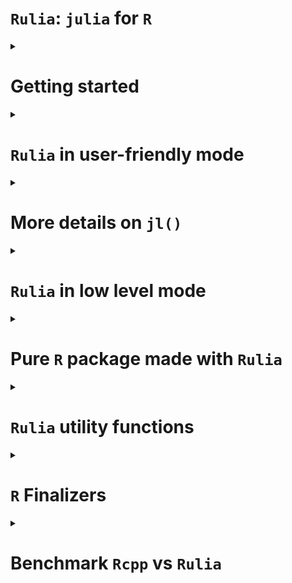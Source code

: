 `Rulia`: `julia` for `R`
================

<!-- Rscript -e "rmarkdown::render('README.Rmd')";rm README.html -->
<details>
<summary>
<h1>
Getting started
</h1>
</summary>

This is an attempt to embed the `julia` language in `R`.

Let us notice that there already exist alternatives `R` packages (see
[`JuliaCall`](https://github.com/Non-Contradiction/JuliaCall) README
page for a complete list).
[`JuliaCall`](https://github.com/Non-Contradiction/JuliaCall) is the
main one. However, the big difference between `Rulia` and `JuliaCall` is
that `JuliaCall` depends on the `R` package `Rcpp` and the `julia`
package `RCall.jl`. In other words, `Rulia` only depends on the C APIs
of `R` and `julia`. There is then **no dependencies** (except `julia`).

Also `Rulia` is the next step of the preliminary project called
[`jl4R`](https://github.com/rcqls/jl4R) started more than 10 years ago.
The author thinks that `Rulia` is a more funny name than `jl4R`.

## Install

1.  `julia` installation (all Operating Systems)

    Go to [Julia](https://julialang.org/downloads/)

    1.  For any Operation system (Windows, MacOS and linux), as proposed
        first in the `julia` download page, prefer the `juliaup`
        installation one. It offers multi-installation of different
        versions of `julia`.
    2.  Alternative installation (**to avoid** if possible)is to install
        `julia` from a binary installer to download. For Windows users
        don’t forget to select `PATH` in the installer

2.  Install `Rulia`

    - From binary (**Windows user only**)

      1.  Donwload
          [Rulia-0.0.1.zip](https://github.com/rcqls/Rulia/releases/download/v0.0.1/Rulia_0.0.1.zip)
          and install it inisde R
      2.  Inside a terminal: Whether `julia` is installed with `juliaup`
          or you specified the `PATH` when launching the binary
          installer, loading (`library(Rulia)/require(Rulia)`) `Rulia`
          inside `R` would normally just work.

    - From source (**all Operating System**)

      1.  Windows user need the following setup:

          - Install
            [RTools](https://cran.r-project.org/bin/windows/Rtools/) and
            a terminal with bash (for instance, [Git
            Bash](https://gitforwindows.org/))
          - Add `Rscript` in the `PATH` environment variable (see for
            example [this
            page](https://www.hanss.info/sebastian/post/rtools-path/))

      2.  You need the `remotes` R package.

      3.  Bash installation (all Operating Systems): click the `copy`
          button to copy the following line and paste in in a `bash`
          terminal:

``` bash
/bin/bash -c "$(curl -fsSL https://raw.githubusercontent.com/rcqls/Rulia/HEAD/inst/install.sh)"
```

3.  Install the followiwng `julia` packages required for `Rulia` in
    statistic mode: `DataFrames`, `CategoricalArrays`.

## Quick live session

``` r
require(Rulia)
```

    ## Le chargement a nécessité le package : Rulia

    ## Welcome! Rulia has initialized julia inside R

``` r
jl(`1`)
```

    ## 1

``` r
jl(1)
```

    ## 1.0

``` r
v_jl <- jl(c(1,3,2))
v_jl        # notice the julia output format 
```

    ## 3-element Vector{Float64}:
    ##  1.0
    ##  3.0
    ##  2.0

``` r
class(v_jl)
```

    ## [1] "Array"   "jlvalue"

``` r
typeof(v_jl)
```

    ## [1] "externalptr"

``` r
jltypeof(v_jl)
```

    ## Vector{Float64} (alias for Array{Float64, 1})

``` r
R(v_jl)     # here the R output format 
```

    ## [1] 1 3 2

``` r
## a potentially useful task is to call a julia fonction applied on an R ao object
jl(sum)(c(1,3,2))           # the result is a julia object (here a jlvalue R object)
```

    ## 6.0

``` r
# and then get the result as an R object
jl(sum)(c(1,3,2)) |> R()    # corresponding in the julia side to `sum([1.0, 3.0, 2.0])`
```

    ## [1] 6

The only thing to do in order to initialize `julia` is to load the
library `Rulia`.

Then, it is pretty direct to:

1.  convert an `R` object to `julia` object (in fact, a `jlvalue`
    external pointer in the `R` side)
2.  apply a `julia` function to the `R` object
3.  and finally convert the `julia` result to an `R` object

</details>
<details>
<summary>
<h1>
<code>Rulia</code> in user-friendly mode
</h1>
</summary>

1.  `Rulia` package when loaded, initializes a `julia` session useable
    inside the current `R` session.
2.  `jl()` is the **only user friendly function** to use in order to:

- execute regular `julia` code inside `R`
- convert `R` object in `julia` object
- call `julia` function returned by `jl()` function itself
- define `julia` variable(s) directly inside the `julia` session

<details>
<summary>
<h2>
<code>jl()</code>: <code>julia</code> code evaluation
</h2>
</summary>

Thanks to the `jl()` function, `Rulia` allows us to execute `julia`
(possibly multilines) expression given with expression between backticks
“\`” (i.e. of class `name` or type `symbol` in the `R` side).

``` r
jl(`[1,3,2]`)
```

    ## 3-element Vector{Int64}:
    ##  1
    ##  3
    ##  2

``` r
jl(`[1.0,3.0,2.0]`)
```

    ## 3-element Vector{Float64}:
    ##  1.0
    ##  3.0
    ##  2.0

``` r
jl(`(a=1,b=[1,3])`)
```

    ## (a = 1, b = [1, 3])

``` r
jl(`[
    1.0,
    3.0,
    2.0
    ]`)
```

    ## 3-element Vector{Float64}:
    ##  1.0
    ##  3.0
    ##  2.0

All these commands return `jlvalue` objects which are `R` external
pointers wrapping `jl_value_t*` values.
</details>
<details>
<summary>
<h2>
<code>jl()</code>: <code>julia</code> converter of <code>R</code>
objects
</h2>
</summary>

A lot of `R` objects can be converted in `julia` objects by simply put
them as argument of the `jl()` function.

``` r
jl(c("one","three","two"))
```

    ## 3-element Vector{String}:
    ##  "one"
    ##  "three"
    ##  "two"

``` r
jl(c(TRUE,FALSE,TRUE))
```

    ## 3-element Vector{Bool}:
    ##  1
    ##  0
    ##  1

``` r
jl(c(1L,3L,2L))
```

    ## 3-element Vector{Int64}:
    ##  1
    ##  3
    ##  2

``` r
jl(TRUE)
```

    ## true

``` r
jl(1L)
```

    ## 1

``` r
jl(1)
```

    ## 1.0

``` r
jl("1")
```

    ## "1"

``` r
jl(matrix("one"))
```

    ## "one"

``` r
jl(list(a=c(TRUE,FALSE,TRUE), b=1L))
```

    ## @NamedTuple{a::Array, b::Int64}((Bool[1, 0, 1], 1))

``` r
jl(2 * sin(1:3))    # this is a R call
```

    ## 3-element Vector{Float64}:
    ##  1.682941969615793
    ##  1.8185948536513634
    ##  0.2822400161197344

``` r
2 * sin(1:3)
```

    ## [1] 1.682942 1.818595 0.282240

</details>
<details>
<summary>
<h2>
<code>jl()</code>: <code>julia</code> function call inside
<code>R</code>
</h2>
</summary>

The main use of the `Rulia` package is to call `julia` function (in
fact, `julia` method because of the implicit **multiple dispatching**
provided by `julia`) inside the `R` system. The more challenging goal of
`Rulia` is to try to provide a `R` syntax to call `julia` function which
as most as possible close to the original `julia` syntax.

Let us start with a simple example.

``` r
## An utility function to fix the seed of Random number in julia
```

``` r
jl_set.seed(12) # to fix the seed 
jl(rand)(`2`)   # julia integer
```

    ## 2-element Vector{Float64}:
    ##  0.32018269515620323
    ##  0.938582363311554

``` r
jl(rand)(2L)    # implicitly converted R integer
```

    ## 2-element Vector{Float64}:
    ##  0.5501748910470424
    ##  0.9475566588373514

Also `jl_set.seed()` is a facility function equivalent to:

``` r
jl_set.seed
```

    ## function (n) 
    ## {
    ##     jlusing(Random)
    ##     invisible(jl(`Random.seed!`)(as.integer(n)))
    ## }
    ## <bytecode: 0x11963d668>
    ## <environment: namespace:Rulia>

``` r
jlusing(Random)
jl(`Random.seed!`)(12L)
```

    ## TaskLocalRNG()

In fact both these lines are user-friendy simplified versions of what
would be necessary to call:

``` r
jl(rand)(jl(`2`))   # julia integer
```

    ## 2-element Vector{Float64}:
    ##  0.32018269515620323
    ##  0.938582363311554

``` r
jl(rand)(jl(2L))    # implicitly converted R integer
```

    ## 2-element Vector{Float64}:
    ##  0.5501748910470424
    ##  0.9475566588373514

The challenging primary goal in `Rulia` is:

    An expression in `Rulia` only need a unique `jl()` call (whenever many `jl()` calls would be normally necessary).

How is a such trick possible?

Let us first observe the result returned when the argument of `jl()` is
an expression of a `julia function`.

``` r
jl(`sum`)       # the usual way
```

    ## sum (generic function with 10 methods)

``` r
jl(sum)         # which is equivalent to the simplified way thanks to R
```

    ## sum (generic function with 10 methods)

``` r
class(jl(sum))  # this is not directly a jlvalue R object
```

    ## [1] "typeof(sum)" "jlfunction"

Let us comment what is special here. `jl(sum)` should normally returns
an `R` object of class `jlvalue`. But since our goal is to apply the
function, `jl(sum)` is tranformed in a `jlfunction` that can be called
with arguments that need to be `R` objects of class `jlvalue`. Thanks to
the metaprogramming provided by `R`, one only needs to provide the
arguments of the `jlfunction` with:

- `R` objects implicitly converted to `jlvalue` objects  
- `julia` expressions given between backticks also implicitly executed
  (for you) in the `julia` side to finally provide `jlvalue` results

The main point is that no need of `jl()` is required whe specifying
arguments of the `jlfunction`.

Notice also that the `rand` `julia` function needs an integer as
argument so:

``` r
jl(rand)(2)    # fails (use summary R generic function to have the complete julia output)
```

    ## Julia Exception: MethodError

`julia` function with keyword-arguments can be called too:

``` r
jl(sum)(1:10)           # an integer
```

    ## 55

``` r
jl(sum)(1:10, init=12)  # a double
```

    ## 67.0

</details>
<details>
<summary>
<h2>
<code>jl()</code>: <code>julia</code> variable(s) from <code>R</code>
</h2>
</summary>

``` r
jl(a=jl(rand)(2L), b=1:3)
jl(a)
```

    ## 2-element Vector{Float64}:
    ##  0.3890321538110373
    ##  0.19961796743719895

``` r
jl(b)
```

    ## 3-element Vector{Int64}:
    ##  1
    ##  2
    ##  3

A special conflict case may happen now if `b` is also a `R` variable.

``` r
jl(b)
```

    ## 3-element Vector{Int64}:
    ##  1
    ##  2
    ##  3

``` r
b <- 10
jl(b)
```

    ## 10.0

``` r
## Also notice that
jl(`b`) # Not a julia variable since jl(`b`) is equivalent to jl(b) in R
```

    ## 10.0

``` r
## To access the b julia variable
jl()$b  # as explained in the next section
```

    ## 3-element Vector{Int64}:
    ##  1
    ##  2
    ##  3

</details>
<details>
<summary>
<h2>
<code>jl()</code>: <code>julia</code> variables environment</code>
</h2>
</summary>

Without any argument, `jl()` returns the list of all `julia` variables
in the `Main` module.

``` r
jl()
```

    ## julia environment:  a, b

It is also possible to access a specific `julia` variable from the
`julia` variables environment `R` object.

``` r
jl()$b  # b variable in Main module
```

    ## 3-element Vector{Int64}:
    ##  1
    ##  2
    ##  3

``` r
jl()$c  # c does not exist and then fails
```

    ## Julia Exception: UndefVarError

</details>
<details>
<summary>
<h2>
Conversion <code>julia</code> to <code>R</code>
</h2>
</summary>

The converse conversion of `jl()` is `R()`

``` r
R(jl(rand)(2L))
```

    ## [1] 0.02964161 0.73343400

``` r
jl(rand)(2L) |> R()
```

    ## [1] 0.4582877 0.6246530

</details>
<details>
<summary>
<h2>
<code>Rulia</code> in the statistic context
</h2>
</summary>

- `DataFrame` (`julia` side) and `data.frame` (`R` side)

``` r
require(Rulia)
jlusing(DataFrames)
jl(`(a=1,b=DataFrame(a=1:3,b=2:4))`) -> nt_jl
nt_jl
```

    ## (a = 1, b = 3×2 DataFrame
    ##  Row │ a      b
    ##      │ Int64  Int64
    ## ─────┼──────────────
    ##    1 │     1      2
    ##    2 │     2      3
    ##    3 │     3      4)

``` r
list(jltypeof(nt_jl), typeof(nt_jl), class(nt_jl))
```

    ## [[1]]
    ## @NamedTuple{a::Int64, b::DataFrame}
    ## 
    ## [[2]]
    ## [1] "externalptr"
    ## 
    ## [[3]]
    ## [1] "NamedTuple" "Struct"     "jlvalue"

``` r
nt_jl$b # suer-friendly access of a julia NamedTuple in the R style
```

    ## 3×2 DataFrame
    ##  Row │ a      b
    ##      │ Int64  Int64
    ## ─────┼──────────────
    ##    1 │     1      2
    ##    2 │     2      3
    ##    3 │     3      4

To compute `julia` code needs to be put between two backticks and not
between quote or double quote (which is a regular `R` character object
to be converted in `julia`). It is better to insist, don’t confuse the
third line before and the first following one (which returns a simple
`julia` object of type `String`):

``` r
jl("(a=1,b=DataFrame(a=1:3,b=2:4))") -> str_jl
str_jl
```

    ## "(a=1,b=DataFrame(a=1:3,b=2:4))"

``` r
list(jltypeof(str_jl), typeof(str_jl), class(str_jl))
```

    ## [[1]]
    ## String
    ## 
    ## [[2]]
    ## [1] "externalptr"
    ## 
    ## [[3]]
    ## [1] "String"  "jlvalue"

As expected, `Rulia` offers conversion in both directions, `julia` to
`R` and conversely `R` to `julia`

``` r
nt_R <- R(nt_jl)
nt_R
```

    ## $a
    ## [1] 1
    ## 
    ## $b
    ##   a b
    ## 1 1 2
    ## 2 2 3
    ## 3 3 4

and conversely `R` to `julia`

``` r
jl(nt_R)
```

    ## (a = 1, b = 3×2 DataFrame
    ##  Row │ a      b
    ##      │ Int64  Int64
    ## ─────┼──────────────
    ##    1 │     1      2
    ##    2 │     2      3
    ##    3 │     3      4)

``` r
jl(nt_R$b)
```

    ## 3×2 DataFrame
    ##  Row │ a      b
    ##      │ Int64  Int64
    ## ─────┼──────────────
    ##    1 │     1      2
    ##    2 │     2      3
    ##    3 │     3      4

- `CategoricalArray` (`julia` side) and `factor` (`R` side)

``` r
require(Rulia)
jlusing(CategoricalArrays)
ca_jl <- jl(`categorical(["titi","toto","titi"])`)
ca_jl
```

    ## 3-element CategoricalArray{String,1,UInt32}:
    ##  "titi"
    ##  "toto"
    ##  "titi"

``` r
list(jltypeof(ca_jl), typeof(ca_jl), class(ca_jl))
```

    ## [[1]]
    ## CategoricalVector{String, UInt32, String, CategoricalValue{String, UInt32}, Union{}} (alias for CategoricalArray{String, 1, UInt32, String, CategoricalValue{String, UInt32}, Union{}})
    ## 
    ## [[2]]
    ## [1] "externalptr"
    ## 
    ## [[3]]
    ## [1] "CategoricalArray" "AbstractArray"    "Struct"           "jlvalue"

Below, the conversion `julia` to `R`

``` r
ca_R <- R(ca_jl)
ca_R
```

    ## [1] titi toto titi
    ## Levels: titi toto

and conversely, the conversion `R` to `julia`

``` r
jl(ca_R)
```

    ## 3-element CategoricalArray{String,1,UInt32}:
    ##  "titi"
    ##  "toto"
    ##  "titi"

</details>
</details>
<details>
<summary>
<h1>
More details on <code>jl()</code>
</h1>
</summary>
TODO
</details>
<details>
<summary>
<h1>
<code>Rulia</code> in low level mode
</h1>
</summary>
TODO
</details>
<details>
<summary>
<h1>
Pure <code>R</code> package made with <code>Rulia</code>
</h1>
</summary>
TODO
</details>
<details>
<summary>
<h1>
<code>Rulia</code> utility functions
</h1>
</summary>
TODO
</details>
<details>
<summary>
<h1>
<code>R</code> Finalizers
</h1>
</summary>

Following the documentation on embedding `julia`, a system of preserved
references to `julia` values has been created. An `R` finalizer is
assiocated to each `jlvalue` object (in fact, an `R` external pointer
wrapping some `jl_value_t*` value). Whenever the `jlvalue` is gabarge
collected, the reference on the associated `julia` value is also
dereferenced which is then cleaned up by the `julia` garbage collector.

Since the `julia` session is not persistent when the `R` session is,
what happens if a `jlvalue` object is still in the Workspace
(environment return by `globalenv()` or `.GlobalEnv`).

</details>
<details>
<summary>
<h1>
Benchmark <code>Rcpp</code> vs <code>Rulia</code>
</h1>
</summary>

``` r
summary_mbs <- round(sapply(1:6, function(i) sapply(1:28, function(k) mean((mbs[[i]][mbs[[i]]$expr == levels(mbs[[i]]$expr)[3],]$time)) / mean((mbs[[i]][mbs[[i]]$expr == levels(mbs[[i]]$expr)[k],]$time)))),2)
rownames(summary_mbs) <- levels(mbs[[1]]$expr)
colnames(summary_mbs)<- names(mbs)
summary_mbs
```

    ##                                   n=1000 n=10000 n=1e+05 n=1e+06 n=1e+07
    ## sum(x)                             19.01   14.92   15.16   15.14   15.22
    ## sumC(x)                             3.80   15.72   19.66   20.29   20.39
    ## sumR(x)                             1.00    1.00    1.00    1.00    1.00
    ## R(sumJL(x))                         0.05    0.29    1.03    1.05    1.25
    ## R(sumJL(x_jl))                      0.05    0.34    3.39   21.50   74.84
    ## R(sumJL(jl_x))                      0.03    0.34    2.80   20.51   76.25
    ## R(sumJL(R(x)))                      0.02    0.16    1.73   12.22   59.46
    ## R(sumJLCall(x_jl))                  0.03    0.28    2.51   17.80   71.94
    ## R(sumJLCall(jl_x))                  0.04    0.21    2.78   19.90   72.51
    ## R(sumJLCall(R(x)))                  0.02    0.13    1.49   11.54   54.39
    ## R(sumJLFuncClosure(x_jl))           0.05    0.34    3.34   22.84   67.48
    ## R(sumJLFuncClosure(jl_x))           0.05    0.36    2.32   23.13   76.74
    ## R(sumJLFuncClosure(R(x)))           0.02    0.15    1.55   11.91   58.20
    ## R(sumJLValueCall(x_jl))             3.35   17.61   73.28   93.90  109.95
    ## R(sumJLValueCall(jl_x))             3.20   17.90   69.91   93.01  111.84
    ## R(sumJLValueCall(R(x)))             0.03    0.28    2.91   19.11   72.87
    ## R(sumJLValueFunc(x_jl))             0.55    5.66   39.51   80.97  106.49
    ## R(sumJLValueFunc(jl_x))             0.87    5.62   39.52   82.74  109.29
    ## R(sumJLValueFunc(R(x)))             0.04    0.28    2.82   17.75   71.03
    ## R(sumJLValueFuncClosure(x_jl))      2.78   17.37   70.46   92.00  111.66
    ## R(sumJLValueFuncClosure(jl_x))      3.17   17.12   71.58   28.56  110.51
    ## R(sumJLValueFuncClosure(R(x)))      0.04    0.24    3.06   18.19   73.34
    ## R(sommeJLValueFuncClosure(x_jl))    2.88   10.07   18.52   19.95   20.27
    ## R(sommeJLValueFuncClosure(jl_x))    2.86   10.18   18.48   19.82   20.26
    ## R(sommeJLValueFuncClosure(R(x)))    0.04    0.27    2.74    8.57   18.43
    ## R(somme2JLValueFuncClosure(x_jl))   2.83    9.85   18.48   19.98   20.27
    ## R(somme2JLValueFuncClosure(jl_x))   2.85   10.15   18.47   19.95   20.23
    ## R(somme2JLValueFuncClosure(R(x)))   0.04    0.25    2.49   10.80   18.41
    ##                                   n=1e+08
    ## sum(x)                              15.05
    ## sumC(x)                             19.91
    ## sumR(x)                              1.00
    ## R(sumJL(x))                          1.24
    ## R(sumJL(x_jl))                      86.13
    ## R(sumJL(jl_x))                     101.99
    ## R(sumJL(R(x)))                     101.37
    ## R(sumJLCall(x_jl))                  93.53
    ## R(sumJLCall(jl_x))                 103.72
    ## R(sumJLCall(R(x)))                  90.42
    ## R(sumJLFuncClosure(x_jl))           85.33
    ## R(sumJLFuncClosure(jl_x))          102.64
    ## R(sumJLFuncClosure(R(x)))           98.52
    ## R(sumJLValueCall(x_jl))             79.50
    ## R(sumJLValueCall(jl_x))            102.58
    ## R(sumJLValueCall(R(x)))             98.06
    ## R(sumJLValueFunc(x_jl))             94.37
    ## R(sumJLValueFunc(jl_x))            111.09
    ## R(sumJLValueFunc(R(x)))            100.23
    ## R(sumJLValueFuncClosure(x_jl))     101.00
    ## R(sumJLValueFuncClosure(jl_x))     106.44
    ## R(sumJLValueFuncClosure(R(x)))     105.20
    ## R(sommeJLValueFuncClosure(x_jl))    19.92
    ## R(sommeJLValueFuncClosure(jl_x))    20.08
    ## R(sommeJLValueFuncClosure(R(x)))    19.99
    ## R(somme2JLValueFuncClosure(x_jl))   19.83
    ## R(somme2JLValueFuncClosure(jl_x))   19.82
    ## R(somme2JLValueFuncClosure(R(x)))   19.74

``` r
mbs[["n=1000"]]
```

    ## Unit: microseconds
    ##                               expr      min        lq       mean    median
    ##                             sum(x)    1.312    1.4760    1.52110    1.5170
    ##                            sumC(x)    1.435    2.1730    7.60427    3.7515
    ##                            sumR(x)   19.106   19.4340   28.90869   19.7415
    ##                        R(sumJL(x))  488.310  511.2085  613.22019  527.7315
    ##                     R(sumJL(x_jl))  475.108  493.4145  603.15018  510.7575
    ##                     R(sumJL(jl_x))  470.967  495.8335 1089.82182  511.6595
    ##                     R(sumJL(R(x))) 1015.201 1058.9685 1333.98502 1107.4920
    ##                 R(sumJLCall(x_jl))  559.691  575.1890 1101.22146  596.6115
    ##                 R(sumJLCall(jl_x))  558.092  579.0840  667.22580  600.0760
    ##                 R(sumJLCall(R(x))) 1127.459 1162.1040 1573.11670 1200.2955
    ##          R(sumJLFuncClosure(x_jl))  475.272  495.6900  591.02443  513.6890
    ##          R(sumJLFuncClosure(jl_x))  473.058  493.0660  559.03582  508.6460
    ##          R(sumJLFuncClosure(R(x))) 1035.783 1082.2360 1279.42673 1123.8920
    ##            R(sumJLValueCall(x_jl))    7.011    7.7695    8.62394    8.2615
    ##            R(sumJLValueCall(jl_x))    7.175    8.0770    9.04091    8.5690
    ##            R(sumJLValueCall(R(x)))  567.563  591.2610  829.42344  613.7085
    ##            R(sumJLValueFunc(x_jl))   28.044   29.6840   52.59193   31.4060
    ##            R(sumJLValueFunc(jl_x))   28.003   30.0530   33.23132   31.7750
    ##            R(sumJLValueFunc(R(x)))  585.480  610.1005  687.00625  628.0995
    ##     R(sumJLValueFuncClosure(x_jl))    7.175    8.1795   10.40457    8.9380
    ##     R(sumJLValueFuncClosure(jl_x))    7.626    8.2615    9.12496    8.7740
    ##     R(sumJLValueFuncClosure(R(x)))  567.153  592.5525  694.66628  613.0320
    ##   R(sommeJLValueFuncClosure(x_jl))    8.323    8.9175   10.04869    9.6350
    ##   R(sommeJLValueFuncClosure(jl_x))    8.077    8.8560   10.11675    9.6145
    ##   R(sommeJLValueFuncClosure(R(x)))  568.916  589.4365  661.90482  610.4490
    ##  R(somme2JLValueFuncClosure(x_jl))    8.323    8.9380   10.20572    9.5940
    ##  R(somme2JLValueFuncClosure(jl_x))    7.995    8.9790   10.13479    9.6145
    ##  R(somme2JLValueFuncClosure(R(x)))  567.850  583.6965  687.14975  602.5155
    ##         uq       max neval
    ##     1.5580     2.132   100
    ##     4.4895   416.396   100
    ##    20.0285   926.190   100
    ##   580.2525  2817.807   100
    ##   625.5370  2245.816   100
    ##   534.4965 53067.038   100
    ##  1354.9475  4852.596   100
    ##   619.4690 47776.152   100
    ##   733.4080  2121.299   100
    ##  1303.4310 17883.216   100
    ##   621.3345  3686.638   100
    ##   535.7060  2136.059   100
    ##  1307.7565  9721.715   100
    ##     9.2660    14.432   100
    ##     9.6760    13.694   100
    ##   748.7420  8611.271   100
    ##    37.0025  1976.815   100
    ##    37.0230    44.321   100
    ##   663.4415  2766.967   100
    ##    10.2910    75.727   100
    ##     9.8400    13.120   100
    ##   694.2940  3405.173   100
    ##    10.5780    17.958   100
    ##    11.1110    15.908   100
    ##   712.3750  2165.456   100
    ##    11.0700    17.753   100
    ##    10.9060    18.245   100
    ##   623.3845  3486.599   100

``` r
mbs[["n=10000"]]
```

    ## Unit: microseconds
    ##                               expr      min        lq       mean    median
    ##                             sum(x)   12.382   12.5050   12.66039   12.5870
    ##                            sumC(x)    9.635   10.7010   12.02079   12.1565
    ##                            sumR(x)  186.181  186.8370  188.93333  187.2470
    ##                        R(sumJL(x))  580.806  600.2810  659.02334  621.1910
    ##                     R(sumJL(x_jl))  464.407  487.3055  558.68281  503.1725
    ##                     R(sumJL(jl_x))  464.530  481.9960  558.35235  501.6555
    ##                     R(sumJL(R(x)))  999.211 1038.0380 1195.57312 1086.7255
    ##                 R(sumJLCall(x_jl))  546.858  565.2670  675.22695  586.7715
    ##                 R(sumJLCall(jl_x))  548.252  568.5060  896.99021  599.4405
    ##                 R(sumJLCall(R(x))) 1099.784 1135.5360 1504.94887 1184.7975
    ##          R(sumJLFuncClosure(x_jl))  463.587  479.9050  556.47168  503.0905
    ##          R(sumJLFuncClosure(jl_x))  470.680  484.1075  531.65684  501.3480
    ##          R(sumJLFuncClosure(R(x))) 1019.547 1044.8440 1228.98976 1097.4060
    ##            R(sumJLValueCall(x_jl))    9.020    9.7170   10.72601   10.2295
    ##            R(sumJLValueCall(jl_x))    9.061    9.7990   10.55422   10.1475
    ##            R(sumJLValueCall(R(x)))  558.871  582.7125  677.15272  605.6520
    ##            R(sumJLValueFunc(x_jl))   29.315   30.9345   33.36662   32.0620
    ##            R(sumJLValueFunc(jl_x))   29.561   30.3605   33.62902   32.0620
    ##            R(sumJLValueFunc(R(x)))  579.945  600.4245  684.26786  623.5895
    ##     R(sumJLValueFuncClosure(x_jl))    9.143   10.0860   10.87730   10.5370
    ##     R(sumJLValueFuncClosure(jl_x))    9.102   10.0040   11.03433   10.4960
    ##     R(sumJLValueFuncClosure(R(x)))  560.593  579.6375  776.84258  613.5445
    ##   R(sommeJLValueFuncClosure(x_jl))   16.851   17.6505   18.76898   18.3065
    ##   R(sommeJLValueFuncClosure(jl_x))   16.728   17.5685   18.55455   17.9990
    ##   R(sommeJLValueFuncClosure(R(x)))  566.866  590.8920  707.17661  615.5945
    ##  R(somme2JLValueFuncClosure(x_jl))   16.933   17.5890   19.17775   18.3680
    ##  R(somme2JLValueFuncClosure(jl_x))   16.892   17.5890   18.61441   18.1425
    ##  R(somme2JLValueFuncClosure(R(x)))  566.907  583.8605  749.81989  607.2100
    ##         uq       max neval
    ##    12.6895    13.817   100
    ##    13.0380    17.753   100
    ##   190.2605   205.656   100
    ##   674.4705  1574.482   100
    ##   535.0295  3196.401   100
    ##   622.6260  2791.444   100
    ##  1362.5530  2604.771   100
    ##   741.2595  4082.616   100
    ##   723.8140 21453.455   100
    ##  1434.3030 12215.622   100
    ##   533.8200  3462.532   100
    ##   531.4215   903.394   100
    ##  1369.7280  4074.334   100
    ##    11.6850    14.145   100
    ##    11.2340    13.940   100
    ##   733.9000  3863.717   100
    ##    33.5380    45.715   100
    ##    34.6450    44.854   100
    ##   655.0980  2820.800   100
    ##    11.5415    15.662   100
    ##    11.2135    17.343   100
    ##   768.7910  3562.449   100
    ##    19.5775    23.411   100
    ##    19.3315    26.732   100
    ##   779.2870  3771.672   100
    ##    19.9260    45.633   100
    ##    19.1265    33.415   100
    ##   704.7080  3840.880   100

``` r
mbs[["n=1e+05"]]
```

    ## Unit: microseconds
    ##                               expr      min        lq       mean    median
    ##                             sum(x)  122.959  123.1230  125.95200  123.7995
    ##                            sumC(x)   92.660   94.7305   97.16795   96.5140
    ##                            sumR(x) 1859.760 1865.8280 1909.93416 1878.5995
    ##                        R(sumJL(x)) 1570.833 1624.3790 1858.91868 1659.1675
    ##                     R(sumJL(x_jl))  476.789  493.0660  563.85783  504.5460
    ##                     R(sumJL(jl_x))  481.012  490.0320  683.28181  504.2180
    ##                     R(sumJL(R(x))) 1014.012 1036.9310 1102.74133 1064.2780
    ##                 R(sumJLCall(x_jl))  560.224  572.8930  762.06700  590.7075
    ##                 R(sumJLCall(jl_x))  558.625  576.8905  685.89556  588.6165
    ##                 R(sumJLCall(R(x))) 1109.501 1139.0620 1283.06876 1171.3495
    ##          R(sumJLFuncClosure(x_jl))  478.511  494.8085  572.13245  510.1015
    ##          R(sumJLFuncClosure(jl_x))  479.372  488.9660  822.01720  503.8080
    ##          R(sumJLFuncClosure(R(x))) 1032.462 1056.6110 1228.29850 1089.3290
    ##            R(sumJLValueCall(x_jl))   24.108   25.0100   26.06493   25.5840
    ##            R(sumJLValueCall(jl_x))   24.067   24.9075   27.32035   25.5840
    ##            R(sumJLValueCall(R(x)))  571.622  586.5050  657.42885  600.3425
    ##            R(sumJLValueFunc(x_jl))   44.280   46.2070   48.34556   47.4985
    ##            R(sumJLValueFunc(jl_x))   44.198   45.8790   48.32465   47.0885
    ##            R(sumJLValueFunc(R(x)))  592.491  601.1420  678.41716  620.6785
    ##     R(sumJLValueFuncClosure(x_jl))   24.313   25.3175   27.10551   25.9120
    ##     R(sumJLValueFuncClosure(jl_x))   24.313   25.1330   26.68362   25.8710
    ##     R(sumJLValueFuncClosure(R(x)))  569.900  583.0405  624.58826  593.7620
    ##   R(sommeJLValueFuncClosure(x_jl))   99.835  100.7985  103.14411  102.3770
    ##   R(sommeJLValueFuncClosure(jl_x))   99.876  100.7370  103.35526  102.2745
    ##   R(sommeJLValueFuncClosure(R(x)))  648.005  661.9040  697.05576  679.7595
    ##  R(somme2JLValueFuncClosure(x_jl))   99.671  100.9215  103.32861  102.4590
    ##  R(somme2JLValueFuncClosure(jl_x))   99.999  100.9010  103.39380  102.4385
    ##  R(somme2JLValueFuncClosure(R(x)))  645.914  662.3550  767.10303  675.3110
    ##         uq       max neval
    ##   127.5920   157.522   100
    ##    98.7485   112.381   100
    ##  1933.7650  2545.444   100
    ##  1780.8965  4919.836   100
    ##   523.5700  1874.725   100
    ##   523.4880  6777.669   100
    ##  1092.4040  2149.261   100
    ##   607.7635 13339.801   100
    ##   621.7650  3536.004   100
    ##  1221.9025  4236.366   100
    ##   527.6495  3634.199   100
    ##   524.6360 28613.203   100
    ##  1127.5205  3855.107   100
    ##    26.5065    37.433   100
    ##    26.5680    80.073   100
    ##   627.1770  3873.557   100
    ##    49.0565    66.338   100
    ##    49.0770    75.522   100
    ##   658.9315  2952.369   100
    ##    27.3470    63.755   100
    ##    27.1010    44.239   100
    ##   620.7605  2054.428   100
    ##   104.6935   118.203   100
    ##   104.9395   122.180   100
    ##   703.0475   977.481   100
    ##   105.5750   110.782   100
    ##   105.5955   116.686   100
    ##   702.1045  3917.837   100

``` r
mbs[["n=1e+06"]]
```

    ## Unit: microseconds
    ##                               expr       min         lq       mean     median
    ##                             sum(x)  1230.861  1239.1225  1257.6143  1248.1425
    ##                            sumC(x)   922.254   926.9075   938.3252   932.4835
    ##                            sumR(x) 18623.102 18718.5910 19041.7468 18965.2060
    ##                        R(sumJL(x)) 11821.284 12550.9610 18141.3184 12999.1115
    ##                     R(sumJL(x_jl))   691.014   745.3595   885.8681   796.0560
    ##                     R(sumJL(jl_x))   675.106   731.3170   928.2818   798.6185
    ##                     R(sumJL(R(x)))  1235.412  1330.9215  1557.6146  1403.2250
    ##                 R(sumJLCall(x_jl))   778.795   829.4710  1069.8839   877.3795
    ##                 R(sumJLCall(jl_x))   777.688   832.7510   956.8108   885.4360
    ##                 R(sumJLCall(R(x)))  1348.777  1443.4255  1649.9892  1545.2285
    ##          R(sumJLFuncClosure(x_jl))   693.310   727.9960   833.5833   761.8005
    ##          R(sumJLFuncClosure(jl_x))   681.379   728.4470   823.1148   782.6490
    ##          R(sumJLFuncClosure(R(x)))  1278.011  1370.3635  1598.6663  1422.1670
    ##            R(sumJLValueCall(x_jl))   191.921   197.5380   202.7917   200.4695
    ##            R(sumJLValueCall(jl_x))   192.536   196.5335   204.7278   199.0960
    ##            R(sumJLValueCall(R(x)))   775.802   862.1480   996.4566   916.2885
    ##            R(sumJLValueFunc(x_jl))   215.045   225.2950   235.1674   232.1010
    ##            R(sumJLValueFunc(jl_x))   215.250   221.6255   230.1437   227.4475
    ##            R(sumJLValueFunc(R(x)))   812.702   853.5585  1072.9282   907.0225
    ##     R(sumJLValueFuncClosure(x_jl))   193.233   198.6655   206.9754   201.3305
    ##     R(sumJLValueFuncClosure(jl_x))   192.823   198.2145   666.6903   200.7155
    ##     R(sumJLValueFuncClosure(R(x)))   797.614   844.5180  1046.6521   903.3530
    ##   R(sommeJLValueFuncClosure(x_jl))   931.971   938.4285   954.2894   944.6400
    ##   R(sommeJLValueFuncClosure(jl_x))   931.766   937.5675   960.8813   951.3025
    ##   R(sommeJLValueFuncClosure(R(x)))  1530.858  1601.8905  2221.7273  1673.5380
    ##  R(somme2JLValueFuncClosure(x_jl))   931.233   939.5970   953.0376   952.3890
    ##  R(somme2JLValueFuncClosure(jl_x))   932.094   937.8750   954.6682   950.9745
    ##  R(somme2JLValueFuncClosure(R(x)))  1518.886  1594.4490  1763.3108  1639.5080
    ##          uq       max neval
    ##   1263.4765  1659.434   100
    ##    946.7515   972.274   100
    ##  19022.5445 21504.459   100
    ##  13630.5935 74728.691   100
    ##    885.8255  3587.131   100
    ##    892.5905  3594.552   100
    ##   1667.9825  4837.631   100
    ##    993.0405 16578.678   100
    ##   1009.2150  2877.749   100
    ##   1832.2080  3416.858   100
    ##    828.0565  2593.127   100
    ##    875.6780  2186.858   100
    ##   1545.0645  6948.311   100
    ##    206.4965   221.933   100
    ##    203.2370   426.851   100
    ##   1035.7420  4006.110   100
    ##    239.7885   323.777   100
    ##    234.9095   287.984   100
    ##   1068.8905  9731.719   100
    ##    209.3255   299.997   100
    ##    205.9840 46508.883   100
    ##   1045.2130  6216.871   100
    ##    965.0990  1112.084   100
    ##    961.3270  1591.210   100
    ##   1761.6880 55386.736   100
    ##    957.7395  1031.724   100
    ##    959.3385  1057.964   100
    ##   1748.1170  4336.406   100

``` r
mbs[["n=1e+07"]]
```

    ## Unit: milliseconds
    ##                               expr        min         lq       mean     median
    ##                             sum(x)  12.315129  12.358404  12.580265  12.551699
    ##                            sumC(x)   9.238858   9.272806   9.390938   9.354786
    ##                            sumR(x) 187.338061 189.871717 191.487275 190.131596
    ##                        R(sumJL(x)) 123.426031 131.008407 153.574691 138.326763
    ##                     R(sumJL(x_jl))   2.284438   2.338476   2.558461   2.393703
    ##                     R(sumJL(jl_x))   2.281732   2.366766   2.511199   2.417688
    ##                     R(sumJL(R(x)))   2.898085   2.995214   3.220407   3.095397
    ##                 R(sumJLCall(x_jl))   2.392842   2.465535   2.661656   2.520639
    ##                 R(sumJLCall(jl_x))   2.404240   2.471049   2.640888   2.524103
    ##                 R(sumJLCall(R(x)))   3.018543   3.103556   3.520860   3.188098
    ##          R(sumJLFuncClosure(x_jl))   2.287349   2.337164   2.837623   2.394626
    ##          R(sumJLFuncClosure(jl_x))   2.295590   2.349382   2.495403   2.393560
    ##          R(sumJLFuncClosure(R(x)))   2.923751   3.025554   3.290042   3.086931
    ##            R(sumJLValueCall(x_jl))   1.656728   1.682435   1.741653   1.705928
    ##            R(sumJLValueCall(jl_x))   1.657261   1.675793   1.712126   1.698958
    ##            R(sumJLValueCall(R(x)))   2.406946   2.473058   2.627972   2.513730
    ##            R(sumJLValueFunc(x_jl))   1.682886   1.720544   1.798202   1.740839
    ##            R(sumJLValueFunc(jl_x))   1.684526   1.715584   1.752066   1.741373
    ##            R(sumJLValueFunc(R(x)))   2.419369   2.487060   2.695713   2.520803
    ##     R(sumJLValueFuncClosure(x_jl))   1.653530   1.676100   1.714893   1.702628
    ##     R(sumJLValueFuncClosure(jl_x))   1.656892   1.675711   1.732815   1.698405
    ##     R(sumJLValueFuncClosure(R(x)))   2.378041   2.463628   2.611018   2.532857
    ##   R(sommeJLValueFuncClosure(x_jl))   9.280883   9.317844   9.445949   9.399086
    ##   R(sommeJLValueFuncClosure(jl_x))   9.278546   9.317578   9.449597   9.396995
    ##   R(sommeJLValueFuncClosure(R(x)))  10.010191  10.130567  10.388021  10.286121
    ##  R(somme2JLValueFuncClosure(x_jl))   9.278505   9.304786   9.444730   9.364051
    ##  R(somme2JLValueFuncClosure(jl_x))   9.277316   9.319587   9.463268   9.454231
    ##  R(somme2JLValueFuncClosure(R(x)))  10.012036  10.079522  10.398766  10.206171
    ##          uq        max neval
    ##   12.596717  16.079790   100
    ##    9.425757  11.361141   100
    ##  191.969441 217.344649   100
    ##  178.441102 255.623766   100
    ##    2.547802   6.381281   100
    ##    2.537183   5.641559   100
    ##    3.332767   5.566242   100
    ##    2.697615   6.108959   100
    ##    2.668239   4.353421   100
    ##    3.466099  18.188338   100
    ##    2.526973  33.368219   100
    ##    2.510102   5.365916   100
    ##    3.372004   6.057750   100
    ##    1.733972   2.656759   100
    ##    1.725157   1.945778   100
    ##    2.652146   5.052061   100
    ##    1.767059   4.573919   100
    ##    1.762631   2.276156   100
    ##    2.627321  11.712757   100
    ##    1.728130   1.980300   100
    ##    1.725178   2.856716   100
    ##    2.664385   4.994456   100
    ##    9.485022  11.021989   100
    ##    9.481680  10.587758   100
    ##   10.475971  13.566285   100
    ##    9.484940  12.046251   100
    ##    9.493345  11.259092   100
    ##   10.424865  21.428896   100

``` r
mbs[["n=1e+08"]]
```

    ## Unit: milliseconds
    ##                               expr        min         lq       mean     median
    ##                             sum(x)  125.44266  125.64208  127.71174  125.86026
    ##                            sumC(x)   93.86643   94.21380   96.49658   94.33132
    ##                            sumR(x) 1903.67305 1906.57948 1921.48862 1909.71721
    ##                        R(sumJL(x)) 1274.69886 1367.22751 1552.98340 1445.73772
    ##                     R(sumJL(x_jl))   17.57563   17.74818   22.30805   17.91331
    ##                     R(sumJL(jl_x))   17.49581   17.70565   18.83913   17.89258
    ##                     R(sumJL(R(x)))   18.20535   18.37501   18.95485   18.59584
    ##                 R(sumJLCall(x_jl))   17.63008   17.78149   20.54369   17.98797
    ##                 R(sumJLCall(jl_x))   17.64722   17.76770   18.52490   17.94004
    ##                 R(sumJLCall(R(x)))   18.26948   18.49079   21.24989   18.84317
    ##          R(sumJLFuncClosure(x_jl))   17.55698   17.71784   22.51703   17.90931
    ##          R(sumJLFuncClosure(jl_x))   17.50716   17.69306   18.72116   17.85509
    ##          R(sumJLFuncClosure(R(x)))   18.20019   18.40869   19.50389   18.67249
    ##            R(sumJLValueCall(x_jl))   16.85412   16.92962   24.17098   17.08130
    ##            R(sumJLValueCall(jl_x))   16.83739   16.90233   18.73169   16.98913
    ##            R(sumJLValueCall(R(x)))   17.64091   17.79787   19.59583   17.95064
    ##            R(sumJLValueFunc(x_jl))   16.87777   16.96022   20.36186   17.03882
    ##            R(sumJLValueFunc(jl_x))   16.88097   16.93029   17.29721   16.99200
    ##            R(sumJLValueFunc(R(x)))   17.65837   17.82233   19.17142   17.99252
    ##     R(sumJLValueFuncClosure(x_jl))   16.83911   16.90711   19.02497   16.97913
    ##     R(sumJLValueFuncClosure(jl_x))   16.82214   16.89446   18.05209   16.97964
    ##     R(sumJLValueFuncClosure(R(x)))   17.63525   17.76487   18.26481   17.96805
    ##   R(sommeJLValueFuncClosure(x_jl))   92.64503   94.28659   96.44964   94.40320
    ##   R(sommeJLValueFuncClosure(jl_x))   92.89161   94.26757   95.70633   94.39676
    ##   R(sommeJLValueFuncClosure(R(x)))   94.01808   95.16254   96.14257   95.41832
    ##  R(somme2JLValueFuncClosure(x_jl))   93.43183   94.27772   96.88669   94.38850
    ##  R(somme2JLValueFuncClosure(jl_x))   92.69116   94.26472   96.93767   94.37999
    ##  R(somme2JLValueFuncClosure(R(x)))   94.11931   95.20163   97.36201   95.37342
    ##          uq        max neval
    ##   126.38949  224.01281   100
    ##    94.72900  177.54861   100
    ##  1921.99410 2123.34699   100
    ##  1648.63345 2514.77407   100
    ##    18.31517  153.31544   100
    ##    18.28258   38.30421   100
    ##    19.07976   26.57046   100
    ##    18.27370  191.47295   100
    ##    18.34483   28.35212   100
    ##    19.31274  146.30071   100
    ##    18.22397  149.78846   100
    ##    18.42302   73.69246   100
    ##    19.21012   67.33766   100
    ##    17.48336  221.43998   100
    ##    17.24124   73.68627   100
    ##    18.23985   60.40091   100
    ##    17.29737  123.64600   100
    ##    17.21754   25.07105   100
    ##    18.30679   51.60908   100
    ##    17.22381  142.74408   100
    ##    17.21106   81.70583   100
    ##    18.26948   24.19025   100
    ##    94.79858  227.92388   100
    ##    94.82529  130.49078   100
    ##    95.83574  123.00783   100
    ##    94.92638  239.24410   100
    ##    94.75063  182.93454   100
    ##    95.86632  160.08249   100

</details>
